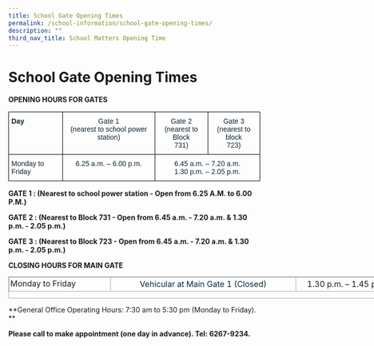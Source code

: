 ```yaml
---
title: School Gate Opening Times
permalink: /school-information/school-gate-opening-times/
description: ""
third_nav_title: School Matters Opening Time
---
```

# School Gate Opening Times


**OPENING HOURS FOR GATES**

<style type="text/css">
.tg  {border-collapse:collapse;border-spacing:0;}
.tg td{border-color:black;border-style:solid;border-width:1px;font-family:Arial, sans-serif;font-size:14px;
  overflow:hidden;padding:10px 5px;word-break:normal;}
.tg th{border-color:black;border-style:solid;border-width:1px;font-family:Arial, sans-serif;font-size:14px;
  font-weight:normal;overflow:hidden;padding:10px 5px;word-break:normal;}
.tg .tg-7wcr{color:#0C2733;text-align:left;vertical-align:top}
.tg .tg-z01w{color:#0C2733;font-weight:bold;text-align:left;vertical-align:top}
.tg .tg-eohv{color:#0C2733;text-align:center;vertical-align:top}
</style>
<table class="tg">
<thead>
  <tr>
    <th class="tg-z01w">Day</th>
    <th class="tg-eohv"><span style="font-weight:400;color:#0C2733">Gate 1</span><br><span style="font-weight:400;color:#0C2733">(nearest to school power station)</span></th>
    <th class="tg-eohv"><span style="font-weight:400;color:#0C2733">Gate 2</span><br><span style="font-weight:400;color:#0C2733">(nearest to Block</span><br><span style="font-weight:400;color:#0C2733">731)</span></th>
    <th class="tg-eohv"><span style="font-weight:400;color:#0C2733">Gate 3</span><br><span style="font-weight:400;color:#0C2733">(nearest to block</span><br><span style="font-weight:400;color:#0C2733">723)</span></th>
  </tr>
</thead>
<tbody>
  <tr>
    <td class="tg-7wcr">Monday to Friday</td>
    <td class="tg-eohv">6.25 a.m. – 6.00 p.m.<br></td>
    <td class="tg-eohv" colspan="2"><span style="font-weight:400;color:#0C2733">6.45 a.m. – 7.20 a.m.</span><br><span style="font-weight:400;color:#0C2733">1.30 p.m. – 2.05 p.m.</span></td>
  </tr>
</tbody>
</table>

**GATE 1 : 
(Nearest to school power station - Open from 6.25 A.M. to 6.00 P.M.)**

**GATE 2 : (Nearest to Block 731 - Open from 6.45 a.m. - 7.20 a.m. & 1.30 p.m. - 2.05 p.m.)**

**GATE 3 : (Nearest to Block 723 - Open from 6.45 a.m. - 7.20 a.m. & 1.30 p.m. - 2.05 p.m.)**

**CLOSING HOURS FOR MAIN GATE**  

<table class="ive_eobj_center iveo_table ives_tab_simple3" style="margin: auto; outline: 0px; padding: 0px; border-collapse: collapse; clear: both; border: 1px solid rgb(170, 170, 170); width: 783px; height: 44px;"><tbody style="margin: 0px; outline: 0px; padding: 0px;"><tr style="margin: 0px; outline: 0px; padding: 0px;"><td valign="top" style="margin: 0px; outline: 0px; padding: 2px; text-align: left; border: 1px solid rgb(170, 170, 170); width: 198px;">Monday to Friday</td><td style="margin: 0px; outline: 0px; padding: 2px; text-align: center; border: 1px solid rgb(170, 170, 170); width: 366px;"><div style="margin: 0px; outline: 0px; padding: 0px; line-height: 22.4px; font-weight: 400; font-size: 16px; color: rgb(12, 39, 51);">Vehicular at Main Gate 1 (Closed)</div></td><td colspan="2" style="margin: 0px; outline: 0px; padding: 2px; text-align: center; border: 1px solid rgb(170, 170, 170); width: 218px;">1.30 p.m.&nbsp;– 1.45 p.m.<br style="margin: 0px; outline: 0px; padding: 0px;"></td></tr></tbody></table>

**General Office Operating Hours: 7:30 am to 5:30 pm (Monday to Friday).  
**

**Please call to make appointment (one day in advance). Tel: 6267-9234.**
